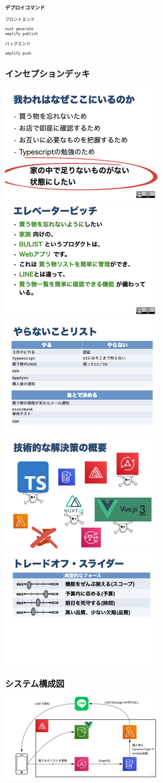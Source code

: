 ### デプロイコマンド

フロントエンド

```
nuxt generate
amplify publish
```

バックエンド

```
amplify push
```

# インセプションデッキ

![Image 1](static/インセプションデッキ（bulist）.003.jpeg)
![Image 2](static/インセプションデッキ（bulist）.004.jpeg)
![Image 3](static/インセプションデッキ（bulist）.006.jpeg)
![Image 4](static/インセプションデッキ（bulist）.007.jpeg)
![Image 5](static/インセプションデッキ（bulist）.010.jpeg)

# システム構成図

![Image 6](<static/システム構成図(bulist).jpg>)
